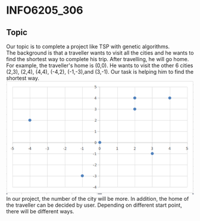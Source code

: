 # INFO6205_306
## Topic
Our topic is to complete a project like TSP with genetic algorithms.</br>
The background is that a traveller wants to visit all the cities and he wants to find the shortest way to complete his trip. After travelling, he will go home.</br>
For example, the traveller's home is (0,0). He wants to visit the other 6 cities (2,3), (2,4), (4,4), (-4,2), (-1,-3),and (3,-1). Our task is helping him to find the shortest way.</br>
![](https://github.com/INFO6205/INFO6205_306/raw/master/1.png)
In our project, the number of the city will be more. In addition, the home of the traveller can be decided by user. Depending on different start point, there will be different ways.
